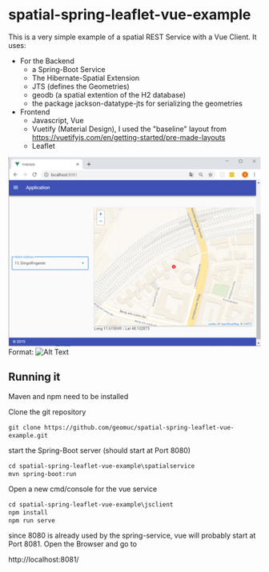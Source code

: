 # spatial-spring-leaflet-vue-example

This is a very simple example of a spatial REST Service with a Vue Client. It uses:
* For the Backend
   * a Spring-Boot Service
   * The Hibernate-Spatial Extension
   * JTS (defines the Geometries)
   * geodb (a spatial extention of the H2 database)
   * the package jackson-datatype-jts for serializing the geometries
* Frontend
   * Javascript, Vue
   * Vuetify (Material Design), I used the "baseline" layout from https://vuetifyjs.com/en/getting-started/pre-made-layouts 
   * Leaflet 
  
![GitHub Logo](/app.jpg)
Format: ![Alt Text](url)

## Running it

Maven and npm need to be installed

Clone the git repository

```
git clone https://github.com/geomuc/spatial-spring-leaflet-vue-example.git
```

start the Spring-Boot server (should start at Port 8080)
```
cd spatial-spring-leaflet-vue-example\spatialservice
mvn spring-boot:run
```

Open a new cmd/console for the vue service

```
cd spatial-spring-leaflet-vue-example\jsclient
npm install
npm run serve
```
since 8080 is already used by the spring-service, vue will probably start at Port 8081.
Open the Browser and go to

http://localhost:8081/
